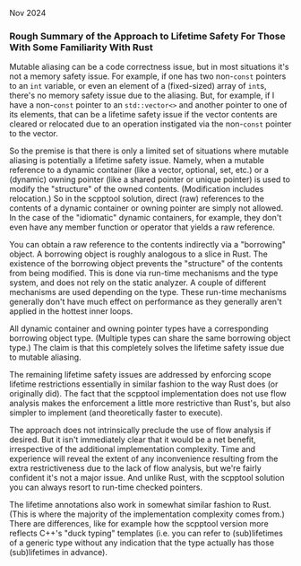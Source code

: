 Nov 2024

### Rough Summary of the Approach to Lifetime Safety For Those With Some Familiarity With Rust

Mutable aliasing can be a code correctness issue, but in most situations it's not a memory safety issue. For example, if one has two non-`const` pointers to an `int` variable, or even an element of a (fixed-sized) array of `int`s, there's no memory safety issue due to the aliasing. But, for example, if I have a non-`const` pointer to an `std::vector<>` and another pointer to one of its elements, that can be a lifetime safety issue if the vector contents are cleared or relocated due to an operation instigated via the non-`const` pointer to the vector.

So the premise is that there is only a limited set of situations where mutable aliasing is potentially a lifetime safety issue. Namely, when a mutable reference to a dynamic container (like a vector, optional, set, etc.) or a (dynamic) owning pointer (like a shared pointer or unique pointer) is used to modify the "structure" of the owned contents. (Modification includes relocation.) So in the scpptool solution, direct (raw) references to the contents of a dynamic container or owning pointer are simply not allowed. In the case of the "idiomatic" dynamic containers, for example, they don't even have any member function or operator that yields a raw reference.

You can obtain a raw reference to the contents indirectly via a "borrowing" object. A borrowing object is roughly analogous to a slice in Rust. The existence of the borrowing object prevents the "structure" of the contents from being modified. This is done via run-time mechanisms and the type system, and does not rely on the static analyzer. A couple of different mechanisms are used depending on the type. These run-time mechanisms generally don't have much effect on performance as they generally aren't applied in the hottest inner loops.

All dynamic container and owning pointer types have a corresponding borrowing object type. (Multiple types can share the same borrowing object type.) The claim is that this completely solves the lifetime safety issue due to mutable aliasing.

The remaining lifetime safety issues are addressed by enforcing scope lifetime restrictions essentially in similar fashion to the way Rust does (or originally did). The fact that the scpptool implementation does not use flow analysis makes the enforcement a little more restrictive than Rust's, but also simpler to implement (and theoretically faster to execute).

The approach does not intrinsically preclude the use of flow analysis if desired. But it isn't immediately clear that it would be a net benefit, irrespective of the additional implementation complexity. Time and experience will reveal the extent of any inconvenience resulting from the extra restrictiveness due to the lack of flow analysis, but we're fairly confident it's not a major issue. And unlike Rust, with the scpptool solution you can always resort to run-time checked pointers.

The lifetime annotations also work in somewhat similar fashion to Rust. (This is where the majority of the implementation complexity comes from.) There are differences, like for example how the scpptool version more reflects C++'s "duck typing" templates (i.e. you can refer to (sub)lifetimes of a generic type without any indication that the type actually has those (sub)lifetimes in advance).

